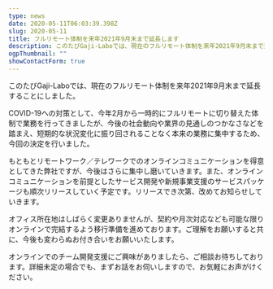 ```yaml
---
type: news
date: 2020-05-11T06:03:39.398Z
slug: 2020-05-11
title: フルリモート体制を来年2021年9月末まで延長します
description: このたびGaji-Laboでは、現在のフルリモート体制を来年2021年9月末まで延長することにしました。オフィス所在地はしばらく変更ありませんが、契約や月次対応なども可能な限りオンラインで完結するよう移行準備を進めております。ご理解をお願いすると共に、今後も変わらぬお付き合いをお願いいたします。
ogpThumbnail: ""
showContactForm: true
---
```

このたびGaji-Laboでは、現在のフルリモート体制を来年2021年9月末まで延長することにしました。

COVID-19への対策として、今年2月から一時的にフルリモートに切り替えた体制で業務を行ってきましたが、今後の社会動向や業界の見通しのつかなさなどを踏まえ、短期的な状況変化に振り回されることなく本来の業務に集中するため、今回の決定を行いました。

もともとリモートワーク／テレワークでのオンラインコミュニケーションを得意としてきた弊社ですが、今後はさらに集中し磨いていきます。また、オンラインコミュニケーションを前提としたサービス開発や新規事業支援のサービスパッケージも順次リリースしていく予定です。リリースでき次第、改めてお知らせしていきます。

オフィス所在地はしばらく変更ありませんが、契約や月次対応なども可能な限りオンラインで完結するよう移行準備を進めております。ご理解をお願いすると共に、今後も変わらぬお付き合いをお願いいたします。

オンラインでのチーム開発支援にご興味がありましたら、ご相談お待ちしております。詳細未定の場合でも、まずお話をお伺いしますので、お気軽にお声がけください。